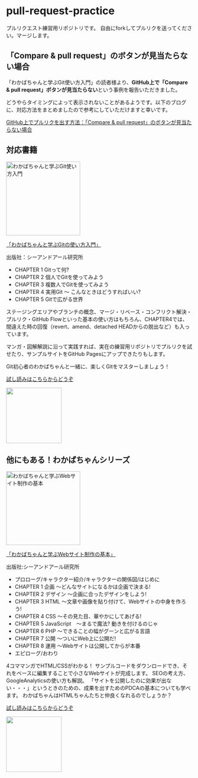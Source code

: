 # pull-request-practice
プルリクエスト練習用リポジトリです。
自由にforkしてプルリクを送ってください。マージします。

<!--
## 自動マージについて🌱
プルリクを作ったら、右メニューの「label」からピンク色の`MeargeCat`を選択してください。
自動でマージされます🙌
<a href="https://gyazo.com/416761e05663436b57875d579b6c3405"><img src="https://i.gyazo.com/416761e05663436b57875d579b6c3405.gif" alt="https://gyazo.com/416761e05663436b57875d579b6c3405" width="960"/></a>
-->

## 「Compare & pull request」のボタンが見当たらない場合
「わかばちゃんと学ぶGit使い方入門」の読者様より、**GitHub上で「Compare & pull request」ボタンが見当たらない**という事例を報告いただきました。

どうやらタイミングによって表示されないことがあるようです。以下のブログに、対応方法をまとめましたので参考にしていただけますと幸いです。

[GitHub上でプルリクを出す方法：「Compare & pull request」のボタンが見当たらない場合 ](http://webdesign-manga.com/post-919/)


## 対応書籍
<a href="https://www.amazon.co.jp/dp/4863542178" target="_blank">
<img src="http://webdesign-manga.com/wp-content/uploads/2017/03/C4XnLc6UoAAJNrS-212x300.jpg" alt="わかばちゃんと学ぶGit使い方入門" width="200" /></a>

<a href="https://www.amazon.co.jp/dp/4863542178" target="_blank">「わかばちゃんと学ぶGitの使い方入門」</a>

出版社：シーアンドアール研究所

- CHAPTER 1 Gitって何?
- CHAPTER 2 個人でGitを使ってみよう
- CHAPTER 3 複数人でGitを使ってみよう
- CHAPTER 4 実用Git 〜 こんなときはどうすればいい?
- CHAPTER 5 Gitで広がる世界

ステージングエリアやブランチの概念、マージ・リベース・コンフリクト解決・プルリク・GitHub Flowといった基本の使い方はもちろん、CHAPTER4では、間違えた時の回復（revert、amend、detached HEADからの脱出など）も入っています。

マンガ・図解解説に沿って実践すれば、実在の練習用リポジトリでプルリクを試せたり、サンプルサイトをGitHub Pagesにアップできたりもします。

Git初心者のわかばちゃんと一緒に、楽しくGitをマスターしましょう！

<a href="https://www.amazon.co.jp/dp/4863542178" target="_blank">試し読みはこちらからどうぞ</a>

<img src="https://pbs.twimg.com/media/C-E-okEUwAA9ILA.jpg" width="150px">

## 他にもある！わかばちゃんシリーズ

<a href="http://www.amazon.co.jp/dp/4863541945" target="_blank"><img class="aligncenter size-large wp-image-480" src="http://webdesign-manga.com/wp-content/uploads/2016/06/image-721x1024.jpeg" alt="わかばちゃんと学ぶWebサイト制作の基本" width="200" /></a>

<a href="http://www.amazon.co.jp/dp/4863541945" target="_blank">「わかばちゃんと学ぶWebサイト制作の基本」 </a>

出版社:シーアンドアール研究所

- プロローグ/キャラクター紹介/キャラクターの関係図/はじめに
- CHAPTER 1 企画 〜どんなサイトになるかは企画で決まる!
- CHAPTER 2 デザイン 〜企画に合ったデザインをしよう!
- CHAPTER 3 HTML 〜文章や画像を貼り付けて、Webサイトの中身を作ろう!
- CHAPTER 4 CSS 〜その見た目、華やかにしてあげる!
- CHAPTER 5 JavaScript　〜まるで魔法? 動きを付けるのじゃ
- CHAPTER 6 PHP 〜できることの幅がグーンと広がる言語
- CHAPTER 7 公開 〜ついにWeb上に公開だ!
- CHAPTER 8 運用 〜Webサイトは公開してからが本番
- エピローグ/おわり

4コママンガでHTML/CSSがわかる！
サンプルコードをダウンロードでき、それをベースに編集することで小さなWebサイトが完成します。
SEOの考え方、GoogleAnalyticsの使い方も解説。
「サイトを公開したのに効果が出ない・・・」というときのための、成果を出すためのPDCAの基本についても学べます。
わかばちゃんはHTMLちゃんたちと仲良くなれるのでしょうか？

<a href="http://www.amazon.co.jp/dp/4863541945" target="_blank">試し読みはこちらからどうぞ</a>

<img src="https://pbs.twimg.com/media/C9RNDPIVwAAXAAu.jpg" width="150px">
